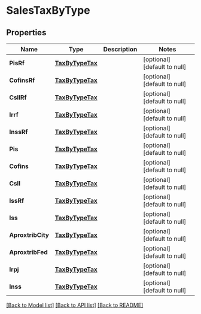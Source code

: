 # SalesTaxByType

## Properties
Name | Type | Description | Notes
------------ | ------------- | ------------- | -------------
**PisRf** | [**TaxByTypeTax**](TaxByTypeTax.md) |  | [optional] [default to null]
**CofinsRf** | [**TaxByTypeTax**](TaxByTypeTax.md) |  | [optional] [default to null]
**CsllRf** | [**TaxByTypeTax**](TaxByTypeTax.md) |  | [optional] [default to null]
**Irrf** | [**TaxByTypeTax**](TaxByTypeTax.md) |  | [optional] [default to null]
**InssRf** | [**TaxByTypeTax**](TaxByTypeTax.md) |  | [optional] [default to null]
**Pis** | [**TaxByTypeTax**](TaxByTypeTax.md) |  | [optional] [default to null]
**Cofins** | [**TaxByTypeTax**](TaxByTypeTax.md) |  | [optional] [default to null]
**Csll** | [**TaxByTypeTax**](TaxByTypeTax.md) |  | [optional] [default to null]
**IssRf** | [**TaxByTypeTax**](TaxByTypeTax.md) |  | [optional] [default to null]
**Iss** | [**TaxByTypeTax**](TaxByTypeTax.md) |  | [optional] [default to null]
**AproxtribCity** | [**TaxByTypeTax**](TaxByTypeTax.md) |  | [optional] [default to null]
**AproxtribFed** | [**TaxByTypeTax**](TaxByTypeTax.md) |  | [optional] [default to null]
**Irpj** | [**TaxByTypeTax**](TaxByTypeTax.md) |  | [optional] [default to null]
**Inss** | [**TaxByTypeTax**](TaxByTypeTax.md) |  | [optional] [default to null]

[[Back to Model list]](../README.md#documentation-for-models) [[Back to API list]](../README.md#documentation-for-api-endpoints) [[Back to README]](../README.md)



